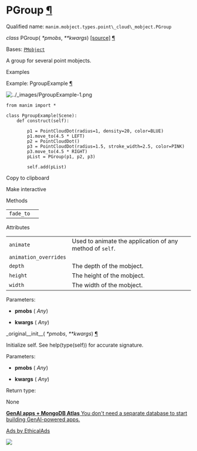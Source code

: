# PGroup [¶](https://docs.manim.community/en/stable/reference/manim.mobject.types.point_cloud_mobject.PGroup.html\#pgroup "Link to this heading")

Qualified name: `manim.mobject.types.point\_cloud\_mobject.PGroup`

_class_ PGroup( _\*pmobs_, _\*\*kwargs_) [\[source\]](https://docs.manim.community/en/stable/_modules/manim/mobject/types/point_cloud_mobject.html#PGroup) [¶](https://docs.manim.community/en/stable/reference/manim.mobject.types.point_cloud_mobject.PGroup.html#manim.mobject.types.point_cloud_mobject.PGroup "Link to this definition")

Bases: [`PMobject`](https://docs.manim.community/en/stable/reference/manim.mobject.types.point_cloud_mobject.PMobject.html#manim.mobject.types.point_cloud_mobject.PMobject "manim.mobject.types.point_cloud_mobject.PMobject")

A group for several point mobjects.

Examples

Example: PgroupExample [¶](https://docs.manim.community/en/stable/reference/manim.mobject.types.point_cloud_mobject.PGroup.html#pgroupexample)

![../_images/PgroupExample-1.png](https://docs.manim.community/en/stable/_images/PgroupExample-1.png)

```
from manim import *

class PgroupExample(Scene):
    def construct(self):

        p1 = PointCloudDot(radius=1, density=20, color=BLUE)
        p1.move_to(4.5 * LEFT)
        p2 = PointCloudDot()
        p3 = PointCloudDot(radius=1.5, stroke_width=2.5, color=PINK)
        p3.move_to(4.5 * RIGHT)
        pList = PGroup(p1, p2, p3)

        self.add(pList)

```

Copy to clipboard

Make interactive

Methods

|     |     |
| --- | --- |
| `fade_to` |  |

Attributes

|     |     |
| --- | --- |
| `animate` | Used to animate the application of any method of `self`. |
| `animation_overrides` |  |
| `depth` | The depth of the mobject. |
| `height` | The height of the mobject. |
| `width` | The width of the mobject. |

Parameters:

- **pmobs** ( _Any_)

- **kwargs** ( _Any_)


\_original\_\_init\_\_( _\*pmobs_, _\*\*kwargs_) [¶](https://docs.manim.community/en/stable/reference/manim.mobject.types.point_cloud_mobject.PGroup.html#manim.mobject.types.point_cloud_mobject.PGroup._original__init__ "Link to this definition")

Initialize self. See help(type(self)) for accurate signature.

Parameters:

- **pmobs** ( _Any_)

- **kwargs** ( _Any_)


Return type:

None

[**GenAI apps + MongoDB Atlas** You don't need a separate database to start building GenAI-powered apps.](https://server.ethicalads.io/proxy/click/8271/019600e8-279d-7533-a0c1-65368b6ca97f/)

[Ads by EthicalAds](https://www.ethicalads.io/advertisers/?ref=ea-text)

![](https://server.ethicalads.io/proxy/view/8271/019600e8-279d-7533-a0c1-65368b6ca97f/)